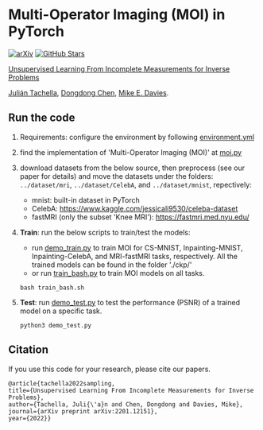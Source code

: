 # Multi-Operator Imaging (MOI) in PyTorch

[![arXiv](https://img.shields.io/badge/arXiv-Paper-<COLOR>.svg)]([https://arxiv.org/abs/2201.12151](https://arxiv.org/abs/2201.12151))
[![GitHub Stars](https://img.shields.io/github/stars/edongdongchen/MOI?style=social)](https://github.com/edongdongchen/MOI)

[Unsupervised Learning From Incomplete Measurements for Inverse Problems](https://arxiv.org/pdf/2201.12151.pdf)

[Julián Tachella](https://tachella.github.io/), [Dongdong Chen](https://dongdongchen.com), [Mike E. Davies](https://www.research.ed.ac.uk/en/persons/michael-davies).


## Run the code

1. Requirements: configure the environment by following [environment.yml](https://github.com/edongdongchen/MOI/blob/main/environment.yml)

2. find the implementation of 'Multi-Operator Imaging (MOI)' at [moi.py](https://github.com/edongdongchen/MOI/blob/main/moi/moi.py)

3. download datasets from the below source, then preprocess (see our paper for details)
   and move the datasets under the folders: `../dataset/mri`, `../dataset/CelebA`, and `../dataset/mnist`, repectively:
   * mnist: built-in dataset in PyTorch
   * CelebA: https://www.kaggle.com/jessicali9530/celeba-dataset
   * fastMRI (only the subset 'Knee MRI'): https://fastmri.med.nyu.edu/

4. **Train**: run the below scripts to train/test the models:
   * run [demo_train.py](https://github.com/edongdongchen/MOI/blob/main/demo_train.py) to train MOI for CS-MNIST, Inpainting-MNIST, Inpainting-CelebA, and MRI-fastMRI tasks, respectively.
       All the trained models can be found in the folder './ckp/'
   * or run [train_bash.py](https://github.com/edongdongchen/MOI/blob/main/train_bash.py) to train MOI models on all tasks.
   ```
   bash train_bash.sh
   ```

5. **Test**: run [demo_test.py](https://github.com/edongdongchen/MOI/blob/main/demo_test.py) to test the performance (PSNR) of a trained model on a specific task.
   ```
   python3 demo_test.py
   ``` 


## Citation
If you use this code for your research, please cite our papers.
  ```
  @article{tachella2022sampling,
  title={Unsupervised Learning From Incomplete Measurements for Inverse Problems},
  author={Tachella, Juli{\'a}n and Chen, Dongdong and Davies, Mike},
  journal={arXiv preprint arXiv:2201.12151},
  year={2022}}
  ```
